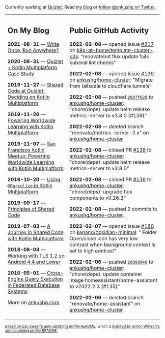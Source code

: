 Currently working at [Quizlet](https://quizlet.com/). Read [my blog](https://ankushg.com/) or [follow @ankushg on Twitter](https://twitter.com/ankushg).

<table><tr><td valign="top" width="40%">

## On My Blog
<!-- blog starts -->
**2021-08-31** — [Write Once, Run Anywhere?](https://ankushg.com/posts/write-once-run-anywhere-increment/)

**2020-08-31** — [Quizlet + Kotlin Multiplatform Case Study](https://ankushg.com/posts/quizlet-kotlin-multiplatform-case-study/)

**2019-11-27** — [Shared Code at Quizlet: Deciding on Kotlin Multiplatform](https://ankushg.com/posts/shared-code-kotlin-multiplatform/)

**2019-11-26** — [Powering Worldwide Learning with Kotlin Multiplatform](https://ankushg.com/speaking/droidcon-sf-2019)

**2019-11-07** — [San Francisco Kotlin Meetup: Powering Worldwide Learning with Kotlin Multiplatform](https://ankushg.com/speaking/sf-kotlin-meetup-2019)

**2019-10-20** — [Using `@Parcelize` in Kotlin Multiplatform](https://ankushg.com/posts/multiplatform-parcelize/)

**2019-09-17** — [Principles of Shared Code](https://ankushg.com/speaking/denver-startup-week-2019)

**2019-07-03** — [A Journey in Shared Code with Kotlin Multiplatform](https://ankushg.com/speaking/droidcon-berlin-2019)

**2018-08-03** — [Working with TLS 1.2 on Android 4.4 and Lower](https://ankushg.com/posts/tls-1.2-on-android/)

**2016-05-01** — [Cross-Engine Query Execution in Federated Database Systems](https://ankushg.com/projects/thesis)
<!-- blog ends -->
More on [ankushg.com](https://ankushg.com/)
</td><td valign="top" width="60%">

## Public GitHub Activity
<!-- githubActivity starts -->
**2022-02-08** — opened issue [#217](https://github.com/k8s-at-home/template-cluster-k3s/issues/217) on [k8s-at-home/template-cluster-k3s](https://api.github.com/repos/k8s-at-home/template-cluster-k3s): "renovatebot flux update fails kubeval lint checks"

**2022-02-08** — opened issue [#139](https://github.com/ankushg/home-cluster/issues/139) on [ankushg/home-cluster](https://api.github.com/repos/ankushg/home-cluster): "Migrate from tailscale to cloudflare tunnels"

**2022-02-08** — pushed [`2607f629`](https://github.com/ankushg/home-cluster/commit/2607f6299168912df539389dd88c876ffe2b0acb) to [ankushg/home-cluster](https://api.github.com/repos/ankushg/home-cluster): "chore(deps): update helm release metrics-server to v3.8.0 (#138)"

**2022-02-08** — deleted branch "renovate/metrics-server-3.x" on [ankushg/home-cluster](https://api.github.com/repos/ankushg/home-cluster)

**2022-02-08** — closed PR [#138](https://github.com/ankushg/home-cluster/pull/138) to [ankushg/home-cluster](https://api.github.com/repos/ankushg/home-cluster): "chore(deps): update helm release metrics-server to v3.8.0"

**2022-02-08** — closed PR [#136](https://github.com/ankushg/home-cluster/pull/136) to [ankushg/home-cluster](https://api.github.com/repos/ankushg/home-cluster): "chore(deps): upgrade flux components to v0.26.2"

**2022-02-08** — pushed 2 commits to [ankushg/home-cluster](https://api.github.com/repos/ankushg/home-cluster).

**2022-02-07** — opened issue [#180](https://github.com/kepano/obsidian-minimal/issues/180) on [kepano/obsidian-minimal](https://api.github.com/repos/kepano/obsidian-minimal): " Folder Open/close icon has very low contrast when background context is set to high contrast"

**2022-02-06** — pushed [`2d898940`](https://github.com/ankushg/home-cluster/commit/2d89894033b69cf2095ddc08a9cc8d9c515c77bc) to [ankushg/home-cluster](https://api.github.com/repos/ankushg/home-cluster): "chore(deps): update container image homeassistant/home-assistant to v2022.2.3 (#135)"

**2022-02-06** — deleted branch "renovate/home-assistant" on [ankushg/home-cluster](https://api.github.com/repos/ankushg/home-cluster)
<!-- githubActivity ends -->
</td></tr></table>

<sub><a href="https://github.com/ZacSweers/ZacSweers">Based on Zac Sweer's auto-updating profile README</a>, which is <a href="https://simonwillison.net/2020/Jul/10/self-updating-profile-readme/">inspired by Simon Willison's auto-updating profile README.</a></sub>